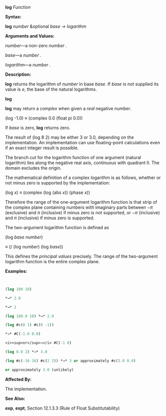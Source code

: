 **log** *Function* 



**Syntax:** 



**log** *number* &amp;optional *base → logarithm* 



**Arguments and Values:** 



*number*—a non-zero *number* . 



*base*—a *number* . 



*logarithm*—a *number* . 



**Description:** 



**log** returns the logarithm of *number* in base *base*. If *base* is not supplied its value is *e*, the base of the natural logarithms. 







 



 



**log** 



**log** may return a *complex* when given a *real* negative *number*. 



(log -1.0) *≡* (complex 0.0 (float pi 0.0)) 



If *base* is zero, **log** returns zero. 



The result of (log 8 2) may be either 3 or 3.0, depending on the implementation. An implementation can use floating-point calculations even if an exact integer result is possible. 



The branch cut for the logarithm function of one argument (natural logarithm) lies along the negative real axis, continuous with quadrant II. The domain excludes the origin. 



The mathematical definition of a complex logarithm is as follows, whether or not minus zero is supported by the implementation: 



(log *x*) *≡* (complex (log (abs *x*)) (phase *x*)) 



Therefore the range of the one-argument logarithm function is that strip of the complex plane containing numbers with imaginary parts between *−π* (exclusive) and *π* (inclusive) if minus zero is not supported, or *−π* (inclusive) and *π* (inclusive) if minus zero is supported. 



The two-argument logarithm function is defined as 



(log *base number*) 



*≡* (/ (log *number*) (log *base*)) 



This defines the *principal values* precisely. The range of the two-argument logarithm function is the entire complex plane. 



**Examples:**
```lisp
 

(log 100 10) 

*→* 2.0 

*→* 2 

(log 100.0 10) *→* 2.0 

(log #c(0 1) #c(0 -1)) 

*→* #C(-1.0 0.0) 

<i><sup>or</sup>→</i> #C(-1 0) 

(log 8.0 2) *→* 3.0 

(log #c(-16 16) #c(2 2)) *→* 3 or approximately #c(3.0 0.0) 

or approximately 3.0 (unlikely) 


```
**Affected By:** 



The implementation. 







 



 



**See Also:** 



**exp**, **expt**, Section 12.1.3.3 (Rule of Float Substitutability) 



